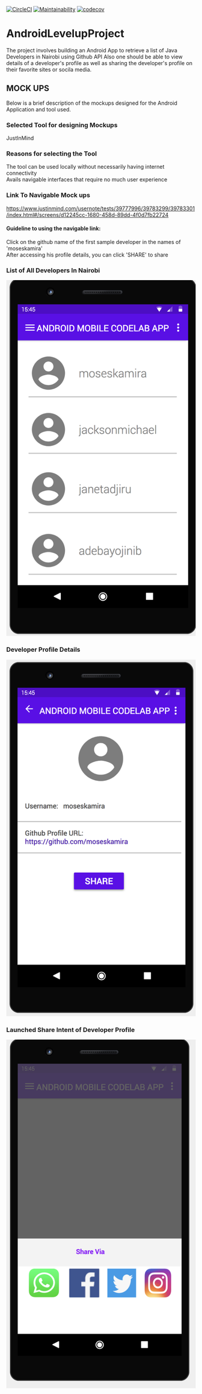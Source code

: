 [![CircleCI](https://circleci.com/gh/moseskamira/AndroidLevelupProject.svg?style=svg)](https://circleci.com/gh/moseskamira/AndroidLevelupProject)
[![Maintainability](https://api.codeclimate.com/v1/badges/79307512581ddef1b841/maintainability)](https://codeclimate.com/github/moseskamira/AndroidLevelupProject/maintainability)
[![codecov](https://codecov.io/gh/moseskamira/AndroidLevelupProject/branch/develop/graph/badge.svg)](https://codecov.io/gh/moseskamira/AndroidLevelupProject)

# AndroidLevelupProject
The project involves building an Android App to retrieve a list of Java Developers in Nairobi using Github API
Also one should be able to view details of a developer's profile as well as sharing the developer's profile on their favorite sites or socila media.

## MOCK UPS
Below is a brief description of the mockups designed for the Android Application and tool used.
### Selected Tool for designing Mockups
JustInMind

### Reasons for selecting the Tool
The tool can be used locally without necessarily having internet connectivity <br/>
Avails navigable interfaces that require no much user experience



### Link To Navigable Mock ups
https://www.justinmind.com/usernote/tests/39777996/39783299/39783301/index.html#/screens/d12245cc-1680-458d-89dd-4f0d7fb22724

#### Guideline to using the navigable link:
Click on the github name of the first sample developer in the names of 'moseskamira' <br/>
After accessing his profile details, you can click 'SHARE' to share


### List of All Developers In Nairobi
![List developers](/wireframes/List.png)

### Developer Profile Details
![List developers](/wireframes/profile.png)

### Launched Share Intent of Developer Profile
![List developers](/wireframes/sharing.png)

